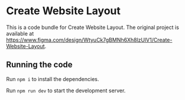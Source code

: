
  # Create Website Layout

  This is a code bundle for Create Website Layout. The original project is available at https://www.figma.com/design/WtyuCk7gBMNh6Xh8lzUlV1/Create-Website-Layout.

  ## Running the code

  Run `npm i` to install the dependencies.

  Run `npm run dev` to start the development server.
  